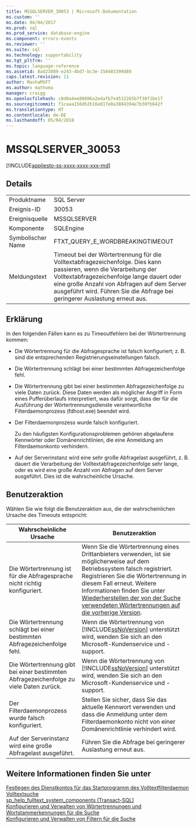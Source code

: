 ```yaml
---
title: MSSQLSERVER_30053 | Microsoft-Dokumentation
ms.custom: ''
ms.date: 04/04/2017
ms.prod: sql
ms.prod_service: database-engine
ms.component: errors-events
ms.reviewer: ''
ms.suite: sql
ms.technology: supportability
ms.tgt_pltfrm: ''
ms.topic: language-reference
ms.assetid: 8ad23889-e243-4bd7-bc3e-150403399d89
caps.latest.revision: 11
author: MashaMSFT
ms.author: mathoma
manager: craigg
ms.openlocfilehash: c0d0a4ee80806a2edafb7e4532265b7f38f2be17
ms.sourcegitcommit: f1caaa156db2b16e817e0a3884394e7b30fb642f
ms.translationtype: HT
ms.contentlocale: de-DE
ms.lasthandoff: 05/04/2018
---
```

# <a name="mssqlserver30053"></a>MSSQLSERVER_30053
[!INCLUDE[appliesto-ss-xxxx-xxxx-xxx-md](../../includes/appliesto-ss-xxxx-xxxx-xxx-md.md)]
  
## <a name="details"></a>Details  
  
|||  
|-|-|  
|Produktname|SQL Server|  
|Ereignis-ID|30053|  
|Ereignisquelle|MSSQLSERVER|  
|Komponente|SQLEngine|  
|Symbolischer Name|FTXT_QUERY_E_WORDBREAKINGTIMEOUT|  
|Meldungstext|Timeout bei der Wörtertrennung für die Volltextabfragezeichenfolge. Dies kann passieren, wenn die Verarbeitung der Volltextabfragezeichenfolge lange dauert oder eine große Anzahl von Abfragen auf dem Server ausgeführt wird. Führen Sie die Abfrage bei geringerer Auslastung erneut aus.|  
  
## <a name="explanation"></a>Erklärung  
In den folgenden Fällen kann es zu Timeoutfehlern bei der Wörtertrennung kommen:  
  
-   Die Wörtertrennung für die Abfragesprache ist falsch konfiguriert; z. B. sind die entsprechenden Registrierungseinstellungen falsch.  
  
-   Die Wörtertrennung schlägt bei einer bestimmten Abfragezeichenfolge fehl.  
  
-   Die Wörtertrennung gibt bei einer bestimmten Abfragezeichenfolge zu viele Daten zurück. Diese Daten werden als möglicher Angriff in Form eines Pufferüberlaufs interpretiert, was dafür sorgt, dass der für die Ausführung der Wörtertrennungsdienste verantwortliche Filterdaemonprozess (fdhost.exe) beendet wird.  
  
-   Der Filterdaemonprozess wurde falsch konfiguriert.  
  
    Zu den häufigsten Konfigurationsproblemen gehören abgelaufene Kennwörter oder Domänenrichtlinien, die eine Anmeldung am Filterdaemonkonto verhindern.  
  
-   Auf der Serverinstanz wird eine sehr große Abfragelast ausgeführt, z. B. dauert die Verarbeitung der Volltextabfragezeichenfolge sehr lange, oder es wird eine große Anzahl von Abfragen auf dem Server ausgeführt. Dies ist die wahrscheinliche Ursache.  
  
## <a name="user-action"></a>Benutzeraktion  
Wählen Sie wie folgt die Benutzeraktion aus, die der wahrscheinlichen Ursache des Timeouts entspricht:  
  
|Wahrscheinliche Ursache|Benutzeraktion|  
|------------------|---------------|  
|Die Wörtertrennung ist für die Abfragesprache nicht richtig konfiguriert.|Wenn Sie die Wörtertrennung eines Drittanbieters verwenden, ist sie möglicherweise auf dem Betriebssystem falsch registriert. Registrieren Sie die Wörtertrennung in diesem Fall erneut. Weitere Informationen finden Sie unter [Wiederherstellen der von der Suche verwendeten Wörtertrennungen auf die vorherige Version](~/relational-databases/search/revert-the-word-breakers-used-by-search-to-the-previous-version.md).|  
|Die Wörtertrennung schlägt bei einer bestimmten Abfragezeichenfolge fehl.|Wenn die Wörtertrennung von [!INCLUDE[ssNoVersion](../../includes/ssnoversion-md.md)] unterstützt wird, wenden Sie sich an den Microsoft-Kundenservice und -support.|  
|Die Wörtertrennung gibt bei einer bestimmten Abfragezeichenfolge zu viele Daten zurück.|Wenn die Wörtertrennung von [!INCLUDE[ssNoVersion](../../includes/ssnoversion-md.md)] unterstützt wird, wenden Sie sich an den Microsoft-Kundenservice und -support.|  
|Der Filterdaemonprozess wurde falsch konfiguriert.|Stellen Sie sicher, dass Sie das aktuelle Kennwort verwenden und dass die Anmeldung unter dem Filterdaemonkonto nicht von einer Domänenrichtlinie verhindert wird.|  
|Auf der Serverinstanz wird eine große Abfragelast ausgeführt.|Führen Sie die Abfrage bei geringerer Auslastung erneut aus.|  
  
## <a name="see-also"></a>Weitere Informationen finden Sie unter  
[Festlegen des Dienstkontos für das Startprogramm des Volltextfilterdaemon](~/relational-databases/search/set-the-service-account-for-the-full-text-filter-daemon-launcher.md)  
[Volltextsuche](~/relational-databases/search/full-text-search.md)  
[sp_help_fulltext_system_components &#40;Transact-SQL&#41;](~/relational-databases/system-stored-procedures/sp-help-fulltext-system-components-transact-sql.md)  
[Konfigurieren und Verwalten von Wörtertrennungen und Wortstammerkennungen für die Suche](~/relational-databases/search/configure-and-manage-word-breakers-and-stemmers-for-search.md)  
[Konfigurieren und Verwalten von Filtern für die Suche](~/relational-databases/search/configure-and-manage-filters-for-search.md)  
  
